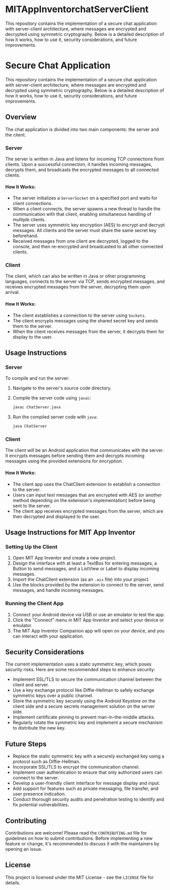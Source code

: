 # MITAppInventorchatServerClient
This repository contains the implementation of a secure chat application with server-client architecture, where messages are encrypted and decrypted using symmetric cryptography. Below is a detailed description of how it works, how to use it, security considerations, and future improvements.

# Secure Chat Application

This repository contains the implementation of a secure chat application with server-client architecture, where messages are encrypted and decrypted using symmetric cryptography. Below is a detailed description of how it works, how to use it, security considerations, and future improvements.

## Overview

The chat application is divided into two main components: the server and the client.

### Server

The server is written in Java and listens for incoming TCP connections from clients. Upon a successful connection, it handles incoming messages, decrypts them, and broadcasts the encrypted messages to all connected clients.

#### How It Works:

- The server initializes a `ServerSocket` on a specified port and waits for client connections.
- When a client connects, the server spawns a new thread to handle the communication with that client, enabling simultaneous handling of multiple clients.
- The server uses symmetric key encryption (AES) to encrypt and decrypt messages. All clients and the server must share the same secret key beforehand.
- Received messages from one client are decrypted, logged to the console, and then re-encrypted and broadcasted to all other connected clients.

### Client

The client, which can also be written in Java or other programming languages, connects to the server via TCP, sends encrypted messages, and receives encrypted messages from the server, decrypting them upon arrival.

#### How It Works:

- The client establishes a connection to the server using `Sockets`.
- The client encrypts messages using the shared secret key and sends them to the server.
- When the client receives messages from the server, it decrypts them for display to the user.

## Usage Instructions

### Server

To compile and run the server:

1. Navigate to the server's source code directory.
2. Compile the server code using `javac`:

   ```sh
   javac ChatServer.java
   ```

3. Run the compiled server code with `java`:

   ```sh
   java ChatServer
   ```

### Client

The client will be an Android application that communicates with the server. It encrypts messages before sending them and decrypts incoming messages using the provided extensions for encryption.

#### How It Works:

- The client app uses the ChatClient extension to establish a connection to the server.
- Users can input text messages that are encrypted with AES (or another method depending on the extension's implementation) before being sent to the server.
- The client app receives encrypted messages from the server, which are then decrypted and displayed to the user.

## Usage Instructions for MIT App Inventor

### Setting Up the Client

1. Open MIT App Inventor and create a new project.
2. Design the interface with at least a TextBox for entering messages, a Button to send messages, and a ListView or Label to display incoming messages.
3. Import the ChatClient extension (as an `.aix` file) into your project.
4. Use the blocks provided by the extension to connect to the server, send messages, and handle incoming messages.

### Running the Client App

1. Connect your Android device via USB or use an emulator to test the app.
2. Click the "Connect" menu in MIT App Inventor and select your device or emulator.
3. The MIT App Inventor Companion app will open on your device, and you can interact with your application.

## Security Considerations

The current implementation uses a static symmetric key, which poses security risks. Here are some recommended steps to enhance security:

- Implement SSL/TLS to secure the communication channel between the client and server.
- Use a key exchange protocol like Diffie-Hellman to safely exchange symmetric keys over a public channel.
- Store the symmetric key securely using the Android Keystore on the client side and a secure secrets management solution on the server side.
- Implement certificate pinning to prevent man-in-the-middle attacks.
- Regularly rotate the symmetric key and implement a secure mechanism to distribute the new key.

## Future Steps

- Replace the static symmetric key with a securely exchanged key using a protocol such as Diffie-Hellman.
- Incorporate SSL/TLS to encrypt the communication channel.
- Implement user authentication to ensure that only authorized users can connect to the server.
- Develop a user-friendly client interface for message display and input.
- Add support for features such as private messaging, file transfer, and user presence indication.
- Conduct thorough security audits and penetration testing to identify and fix potential vulnerabilities.

## Contributing

Contributions are welcome! Please read the `CONTRIBUTING.md` file for guidelines on how to submit contributions. Before implementing a new feature or change, it's recommended to discuss it with the maintainers by opening an issue.

## License

This project is licensed under the MIT License - see the `LICENSE` file for details.

